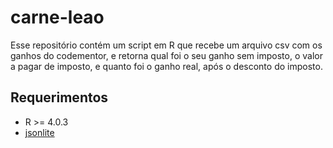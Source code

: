 # carne-leao

Esse repositório contém um script em R que recebe um arquivo csv com os ganhos do codementor, e retorna qual foi o seu ganho sem imposto, o valor a pagar de imposto, e quanto foi o ganho real, após o desconto do imposto. 

## Requerimentos

- R >= 4.0.3
- [jsonlite](https://cran.r-project.org/web/packages/jsonlite/index.html)